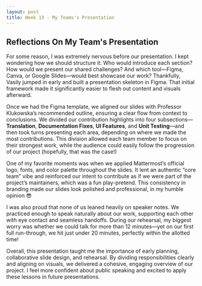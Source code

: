 ```yaml
---
layout: post
title: Week 13 - My Teams's Presentation
---
```


## Reflections On My Team's Presentation

For some reason, I was extremely nervous before our presentation. I kept wondering how we should structure it: Who would introduce each section? How would we present our shared challenges? And which tool—Figma, Canva, or Google Slides—would best showcase our work? Thankfully, Vasily jumped in early and built a presentation skeleton in Figma. That initial framework made it significantly easier to flesh out content and visuals afterward.

<!--more-->

Once we had the Figma template, we aligned our slides with Professor Klukowska’s recommended outline, ensuring a clear flow from context to conclusions. We divided our contribution highlights into four subsections—**Translation**, **Documentation Fixes**, **UI Features**, and **Unit Testing**—and then took turns presenting each area, depending on where we made the most contributions. This division allowed each team member to focus on their strongest work, while the audience could easily follow the progression of our project (hopefully, that was the case!)

One of my favorite moments was when we applied Mattermost’s official logo, fonts, and color palette throughout the slides. It lent an authentic “core team” vibe and reinforced our intent to contribute as if we were part of the project’s maintainers, which was a fun play-pretend. This consistency in branding made our slides look polished and professional, in my humble opinion 😎

I was also proud that none of us leaned heavily on speaker notes. We practiced enough to speak naturally about our work, supporting each other with eye contact and seamless handoffs. During our rehearsal, my biggest worry was whether we could talk for more than 12 minutes—yet on our first full run-through, we hit just under 20 minutes, perfectly within the allotted time!

Overall, this presentation taught me the importance of early planning, collaborative slide design, and rehearsal. By dividing responsibilities clearly and aligning on visuals, we delivered a cohesive, engaging overview of our project. I feel more confident about public speaking and excited to apply these lessons in future presentations.



